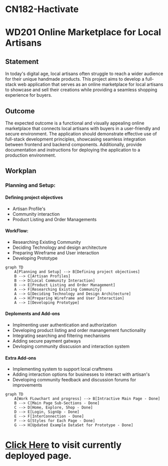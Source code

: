 # CN182-Hactivate

# WD201 Online Marketplace for Local Artisans
## Statement
In today's digital age, local artisans often struggle to reach a wider audience for their unique handmade products. This project aims to develop a full-stack web application that serves as an online marketplace for local artisans to showcase and sell their creations while providing a seamless shopping experience for buyers.
## Outcome
The expected outcome is a functional and visually appealing online marketplace that connects local artisans with buyers in a user-friendly and secure environment. The application should demonstrate effective use of full-stack development principles, showcasing seamless integration between frontend and backend components. Additionally, provide documentation and instructions for deploying the application to a production environment.

## Workplan
### Planning and Setup:
#### Defining project objectives
- Artisan Profile's
- Community interaction
- Product Listing and Order Managements
#### WorkFlow:
- Researching Existing Community
- Deciding Technology and design architecture
- Preparing Wireframe and User interaction
- Developing Prototype

```mermaid
graph TD
    A[Planning and Setup] --> B[Defining project objectives]
    B --> C[Artisan Profiles]
    B --> D[Local Community Interaction]
    B --> E[Product Listing and Order Management]
    A --> F[Researching Existing Community]
    A --> G[Deciding Technology and Design Architecture]
    A --> H[Preparing Wireframe and User Interaction]
    A --> I[Developing Prototype]
```
#### Deploments and Add-ons
- Implmenting user authentication and authorization
- Developing product listing and order manangement functionality
- Integrating searching and filtering mechanisms
- Adding secure payment gatways
- Devloping community disscusion and interaction system

#### Extra Add-ons
- Implementing system to support local craftmens
- Adding interaction options for businesses to interact with artisan's
- Developing community feedback and discussion forums for improvements

```mermaid
graph TD
    A[Work FLowchart and progress] --> B[Intractive Main Page - Done]
    B --> C[Main Page Sub-Sections - Done]
    C --> D[Home, Explore, Shop - Done]
    D --> E[Login, SignUp - Done]
    E --> F[InterConnection - Done]
    F --> G[Styles for Each Page - Done]
    G --> H[Updated Example DataSet for Prototype - Done]
```
# [Click Here](https://igmansvi.github.io/CN182-Hactivate/) to visit currently deployed page.
